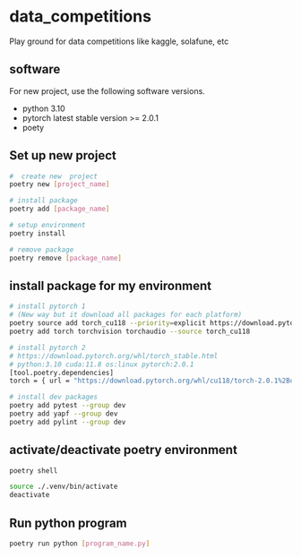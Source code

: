 # data_competitions
Play ground for data competitions like kaggle, solafune, etc

## software
For new project, use the following software versions.
- python 3.10
- pytorch latest stable version >= 2.0.1
- poety

## Set up new project

```sh
#  create new  project
poetry new [project_name]

# install package
poetry add [package_name]

# setup environment
poetry install

# remove package
poetry remove [package_name]
```

## install package for my environment
```sh
# install pytorch 1
# (New way but it download all packages for each platform)
poetry source add torch_cu118 --priority=explicit https://download.pytorch.org/whl/cu118
poetry add torch torchvision torchaudio --source torch_cu118

# install pytorch 2
# https://download.pytorch.org/whl/torch_stable.html
# python:3.10 cuda:11.8 os:linux pytorch:2.0.1
[tool.poetry.dependencies]
torch = { url = "https://download.pytorch.org/whl/cu118/torch-2.0.1%2Bcu118-cp310-cp310-linux_x86_64.whl"}

# install dev packages
poetry add pytest --group dev
poetry add yapf --group dev
poetry add pylint --group dev
```
## activate/deactivate poetry environment
```sh
poetry shell

source ./.venv/bin/activate
deactivate
```

## Run python program
```sh
poetry run python [program_name.py]
```
